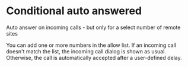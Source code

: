 # Conditional auto answered
Auto answer on incoming calls - but only for a select number of remote sites

You can add one or more numbers in the allow list. If an incoming call doesn't match the list, the incoming call dialog is shown as usual. Otherwise, the call is automatically accepted after a user-defined delay.

